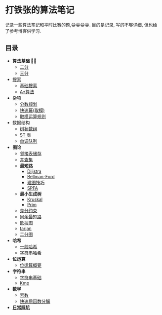 # 打铁张的算法笔记

记录一些算法笔记和平时比赛的题,😀😀😀😀.
目的是记录, 写的不够详细, 但也给了参考博客供学习.

## 目录

- **算法基础 🐱‍👓**
  - [二分](./基础.md#二分_Binary_Search)
  - [三分](./基础.md#三分)
- [搜索](./搜索.md)
  - [基础搜索](./搜索.md#基础搜搜)
  - [A\*算法](./搜索.md#A*算法)
- [杂项](./杂项.md)
  - [分数规划](./杂项.md#分数规划)
  - [快速幂(取模)](./杂项.md#快速幂)
  - [取模运算规则](./杂项.md#取模运算规则)
- 数据结构
  - [树状数组](./数据结构/树状数组.md#树状数组)
  - [ST 表](./数据结构/ST表.md)
  - [单调队列](./数据结构/单调队列.md)
- **图论**
  - [邻接表储存](./图论.md#邻接表储存)
  - [并查集](./生成树.md#并查集)
  - **最短路**
    - [Dijistra](./最短路.md#Dijkstra)
    - [Bellman-Ford](./最短路.md#Bellman-Ford)
    - [建图技巧](./最短路.md#建图技巧)
    - [SPFA](./最短路.md#SPFA)
  - **最小生成树**
    - [Kruskal](./生成树.md#Kruskal)
    - [Prim](./生成树.md#Prim)
  - [差分约束](./图论/差分约束.md)
  - [同余最短路](./图论/同余最短路.md)
  - [欧拉图](./图论/欧拉图.md)
  - [tarjan](./图论/tarjan.md)
  - [二分图](./图论/二分图.md)
- **哈希**
  - [一般哈希]()
  - [字符串哈希](./字符串.md#字符串哈希)
- **位运算**
  - [位运算概要](./位运算.md#位运算概要)
- **字符串**
  - [字符串基础](./字符串.md#字符串基础)
  - [Kmp](./字符串.md#KMP算法)
- **数学**
  - [素数](<./数学.md#素数(质数)>)
  - [快速质因数分解](./数学.md#快速质因数分解)
- **[日常踩坑](./日常踩坑记录.md#日常踩坑记录)**
